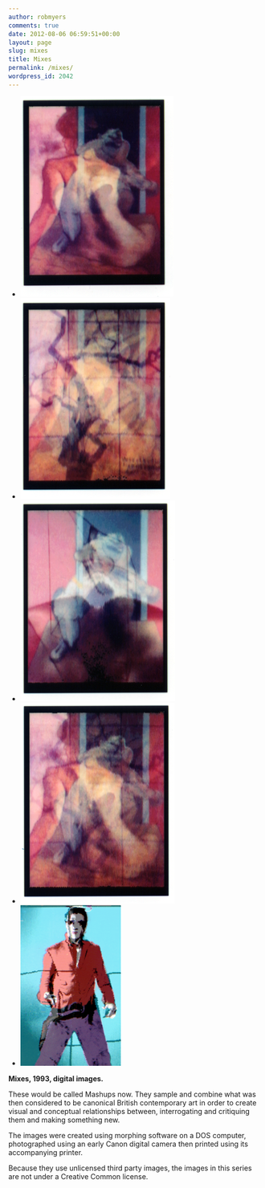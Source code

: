```yaml
---
author: robmyers
comments: true
date: 2012-08-06 06:59:51+00:00
layout: page
slug: mixes
title: Mixes
permalink: /mixes/
wordpress_id: 2042
---
```


* ![1](/assets/2012/08/1.png)
* ![2](/assets/2012/08/2.png)
* ![3](/assets/2012/08/3.png)
* ![4](/assets/2012/08/4.png)
* ![GELVIS](/assets/2012/08/GELVIS.png)

**Mixes, 1993, digital images.**

These would be called Mashups now. They sample and combine what was then considered to be canonical British contemporary art in order to create visual and conceptual relationships between, interrogating and critiquing them and making something new.

The images were created using morphing software on a DOS computer, photographed using an early Canon digital camera then printed using its accompanying printer.

Because they use unlicensed third party images, the images in this series are not under a Creative Common license.

